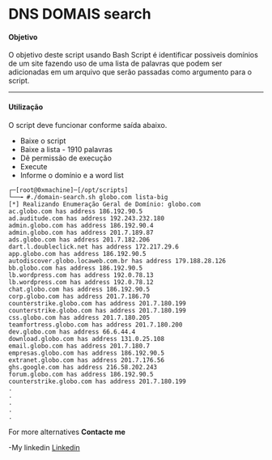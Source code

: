 # DNS DOMAIS search 

 #### Objetivo 
O objetivo deste script usando Bash Script é identificar possiveis domínios de um site fazendo uso de uma lista de palavras que podem ser adicionadas em um arquivo que serão passadas como argumento para o script.

 ---
 
 #### Utilização 
O script deve funcionar conforme saída abaixo. 

- Baixe o script 
- Baixe a lista - 1910 palavras
- Dê permissão de execução
- Execute
- Informe o domínio e a word list

 ```
┌─[root@0xmachine]─[/opt/scripts]
└──╼ #./domain-search.sh globo.com lista-big
[*] Realizando Enumeração Geral de Domínio: globo.com
ac.globo.com has address 186.192.90.5
ad.auditude.com has address 192.243.232.180
admin.globo.com has address 186.192.90.4
admin.globo.com has address 201.7.189.87
ads.globo.com has address 201.7.182.206
dart.l.doubleclick.net has address 172.217.29.6
app.globo.com has address 186.192.90.5
autodiscover.globo.locaweb.com.br has address 179.188.28.126
bb.globo.com has address 186.192.90.5
lb.wordpress.com has address 192.0.78.13
lb.wordpress.com has address 192.0.78.12
chat.globo.com has address 186.192.90.5
corp.globo.com has address 201.7.186.70
counterstrike.globo.com has address 201.7.180.199
counterstrike.globo.com has address 201.7.180.199
css.globo.com has address 201.7.180.205
teamfortress.globo.com has address 201.7.180.200
dev.globo.com has address 66.6.44.4
download.globo.com has address 131.0.25.108
email.globo.com has address 201.7.180.7
empresas.globo.com has address 186.192.90.5
extranet.globo.com has address 201.7.176.56
ghs.google.com has address 216.58.202.243
forum.globo.com has address 186.192.90.5
counterstrike.globo.com has address 201.7.180.199
.
.
.
.
.
 ```


For more alternatives 
 **Contacte me** 

-My linkedin [Linkedin](https://www.linkedin.com/in/isweluiz/)


 
